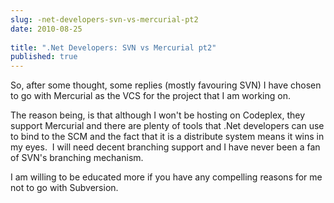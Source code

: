```yaml
---
slug: -net-developers-svn-vs-mercurial-pt2
date: 2010-08-25
 
title: ".Net Developers: SVN vs Mercurial pt2"
published: true
---
```

So, after some thought, some replies (mostly favouring SVN) I have chosen to go with Mercurial as the VCS for the project that I am working on.<p /><div>The reason being, is that although I won&#39;t be hosting on Codeplex, they support Mercurial and there are plenty of tools that .Net developers can use to bind to the SCM and the fact that it is a distribute system means it wins in my eyes.  I will need decent branching support and I have never been a fan of SVN&#39;s branching mechanism.</div> <p /><div>I am willing to be educated more if you have any compelling reasons for me not to go with Subversion.</div>

